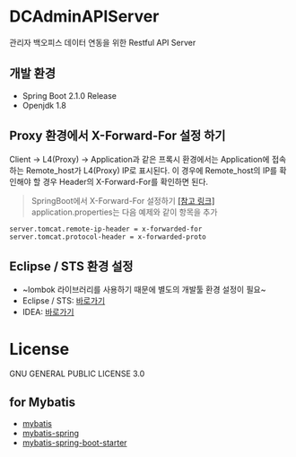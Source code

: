 # DCAdminAPIServer
관리자 백오피스 데이터 연동을 위한 Restful API Server

## 개발 환경
- Spring Boot 2.1.0 Release
- Openjdk 1.8

## Proxy 환경에서 X-Forward-For 설정 하기
Client -> L4(Proxy) -> Application과 같은 프록시 환경에서는 Application에 접속하는 Remote_host가 L4(Proxy) IP로 표시된다.
이 경우에 Remote_host의 IP를 확인해야 할 경우 Header의 X-Forward-For를 확인하면 된다.

> SpringBoot에서 X-Forward-For 설정하기 [[참고 링크]](https://docs.spring.io/spring-boot/docs/current/reference/html/howto-security.html)
> application.properties는 다음 예제와 같이 항목을 추가
```
server.tomcat.remote-ip-header = x-forwarded-for
server.tomcat.protocol-header = x-forwarded-proto
```

## Eclipse / STS 환경 설정
- ~lombok 라이브러리를 사용하기 때문에 별도의 개발툴 환경 설정이 필요~
- Eclipse / STS: [바로가기](http://countryxide.tistory.com/16)
- IDEA: [바로가기](http://blog.woniper.net/229)

# License
GNU GENERAL PUBLIC LICENSE 3.0

## for Mybatis
- [mybatis](https://mvnrepository.com/artifact/org.mybatis/mybatis)
- [mybatis-spring](https://mvnrepository.com/artifact/org.mybatis/mybatis-spring)
- [mybatis-spring-boot-starter](https://mvnrepository.com/artifact/org.mybatis.spring.boot/mybatis-spring-boot-starter)
